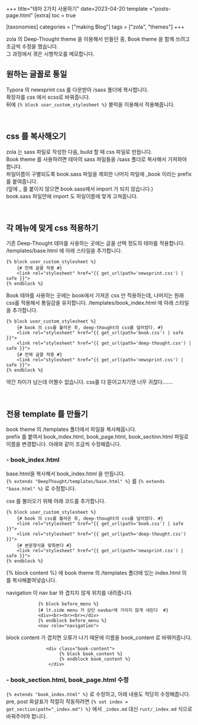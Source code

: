+++
title="테마 2가지 사용하기"
date=2023-04-20
template ="posts-page.html"
[extra]
toc = true

[taxonomies]
categories = ["making Blog"]
tags = ["zola", "themes"]
+++

zola 의 Deep-Thought theme 을 이용해서 만들던 중, Book theme 을 함께 쓰려고 조금씩 수정을 했습니다.  
그 과정에서 겪은 시행착오를 메모합니다.  

<!-- more -->

## 원하는 글꼴로 통일
Typora 의 newsprint css 를 다운받아 /sass 폴더에 복사합니다.  
확장자를 css 에서 scss로 바꿔줍니다.  
뒤에 `{% block user_custom_stylesheet %}` 블럭을 이용해서 적용해줍니다.

<br/>

## css 를 복사해오기
zola 는 sass 파일로 작성한 다음, build 할 때 css 파일로 만듭니다.  
Book theme 를 사용하려면 테마의 sass 파일들을 /sass 폴더로 복사해서 가져와야 합니다.  
파일이름이 구별되도록 book.sass 파일을 제외한 나머지 파일에 _book 이라는 prefix를 붙여줍니다.  
(앞에 _ 를 붙이지 않으면 book.sass에서 import 가 되지 않습니다.)  
book.sass 파일안에 import 도 파일이름에 맞게 고쳐줍니다.  

<br/>

## 각 메뉴에 맞게 css 적용하기
기존 Deep-Thought 테마를 사용하는 곳에는 글꼴 선택 정도의 테마를 적용합니다.
/templates/base.html 에 아래 스타일을 추가합니다.  
```jinja2
{% block user_custom_stylesheet %}
    {# 전체 글꼴 적용 #}
    <link rel="stylesheet" href="{{ get_url(path='newsprint.css') | safe }}">
{% endblock %}
```
  
Book 테마를 사용하는 곳에는 book에서 가져온 css 만 적용하는데, 나머지는 원래 css를 적용해서 통일감을 유지합니다.
/templates/book_index.html 에 아래 스타일을 추가합니다.  
```jinja2
{% block user_custom_stylesheet %}
    {# book 의 css를 불러온 후, deep-thought의 css를 덮어썼다. #}
    <link rel="stylesheet" href="{{ get_url(path='book.css') | safe }}">
    <link rel="stylesheet" href="{{ get_url(path='deep-thought.css') | safe }}">
    {# 전체 글꼴 적용 #}
    <link rel="stylesheet" href="{{ get_url(path='newsprint.css') | safe }}">
{% endblock %}
```
  
약간 차이가 남는데 어쩔수 없습니다. css를 다 뜯어고치기엔 너무 귀찮다.......

<br/>

## 전용 template 를 만들기
book theme 의 /templates 폴더에서 파일을 복사해옵니다.  
prefix 를 붙여서 book_index.html, book_page.html, book_sectinn.html 파일로 이름을 변경합니다.
아래와 같이 조금씩 수정해줍니다.

### - book_index.html
base.html을 복사해서 book_index.html 을 만듭니다.  
`{% extends "DeepThought/templates/base.html" %}` 를 `{% extends "base.html" %}` 로 수정합니다.

css 를 불러오기 위해 아래 코드를 추가합니다.  
```jinja2
{% block user_custom_stylesheet %}
    {# book 의 css를 불러온 후, deep-thought의 css를 덮어썼다. #}
    <link rel="stylesheet" href="{{ get_url(path='book.css') | safe }}">
    <link rel="stylesheet" href="{{ get_url(path='deep-thought.css') }}">
    {# 본문형식을 맞춰본다 #}
    <link rel="stylesheet" href="{{ get_url(path='newsprint.css') | safe }}">
{% endblock %}
```
  
{% block content %} 에 book theme 의 /templates 폴더애 있는 index.html 의 <body> 를 복사해붙여넣습니다.  

navigation 이 nav bar 와 겹치지 않게 위치를 내려줍니다.
```jinja2
            {% block before_menu %}
            {# lt.side menu 가 상단 navbar에 가리지 않게 내린다  #}
            <div><br><br><br></div>
            {% endblock before_menu %}
            <nav role="navigation">
```
  
block content 가 겹치면 오류가 나기 때문에 이름을 book_content 로 바꿔어줍니다.
```jinja2
               <div class="book-content">
                    {% block book_content %}
                    {% endblock book_content %}
                </div>
```
  

### - book_section.html, book_page.html 수정
`{% extends "book_index.html" %}` 로 수정하고, 아래 내용도 적당히 수정해줍니다.  
pre, post 화살표가 적절히 작동하려면 `{% set index = get_section(path="_index.md") %}` 에서 `_index.md` 대신 `rust/_index.md` 식으로 바꿔주어야 합니다.  


